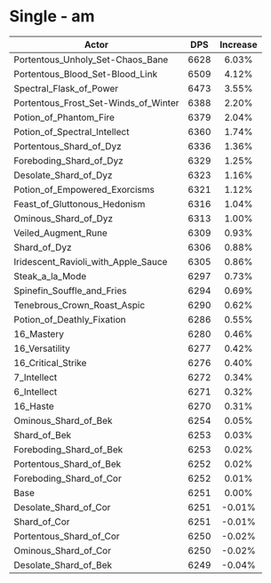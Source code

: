 # Single - am
| Actor | DPS | Increase |
|---|:---:|:---:|
|Portentous_Unholy_Set-Chaos_Bane|6628|6.03%|
|Portentous_Blood_Set-Blood_Link|6509|4.12%|
|Spectral_Flask_of_Power|6473|3.55%|
|Portentous_Frost_Set-Winds_of_Winter|6388|2.20%|
|Potion_of_Phantom_Fire|6379|2.04%|
|Potion_of_Spectral_Intellect|6360|1.74%|
|Portentous_Shard_of_Dyz|6336|1.36%|
|Foreboding_Shard_of_Dyz|6329|1.25%|
|Desolate_Shard_of_Dyz|6323|1.16%|
|Potion_of_Empowered_Exorcisms|6321|1.12%|
|Feast_of_Gluttonous_Hedonism|6316|1.04%|
|Ominous_Shard_of_Dyz|6313|1.00%|
|Veiled_Augment_Rune|6309|0.93%|
|Shard_of_Dyz|6306|0.88%|
|Iridescent_Ravioli_with_Apple_Sauce|6305|0.86%|
|Steak_a_la_Mode|6297|0.73%|
|Spinefin_Souffle_and_Fries|6294|0.69%|
|Tenebrous_Crown_Roast_Aspic|6290|0.62%|
|Potion_of_Deathly_Fixation|6286|0.55%|
|16_Mastery|6280|0.46%|
|16_Versatility|6277|0.42%|
|16_Critical_Strike|6276|0.40%|
|7_Intellect|6272|0.34%|
|6_Intellect|6271|0.32%|
|16_Haste|6270|0.31%|
|Ominous_Shard_of_Bek|6254|0.05%|
|Shard_of_Bek|6253|0.03%|
|Foreboding_Shard_of_Bek|6253|0.02%|
|Portentous_Shard_of_Bek|6252|0.02%|
|Foreboding_Shard_of_Cor|6252|0.01%|
|Base|6251|0.00%|
|Desolate_Shard_of_Cor|6251|-0.01%|
|Shard_of_Cor|6251|-0.01%|
|Portentous_Shard_of_Cor|6250|-0.02%|
|Ominous_Shard_of_Cor|6250|-0.02%|
|Desolate_Shard_of_Bek|6249|-0.04%|
